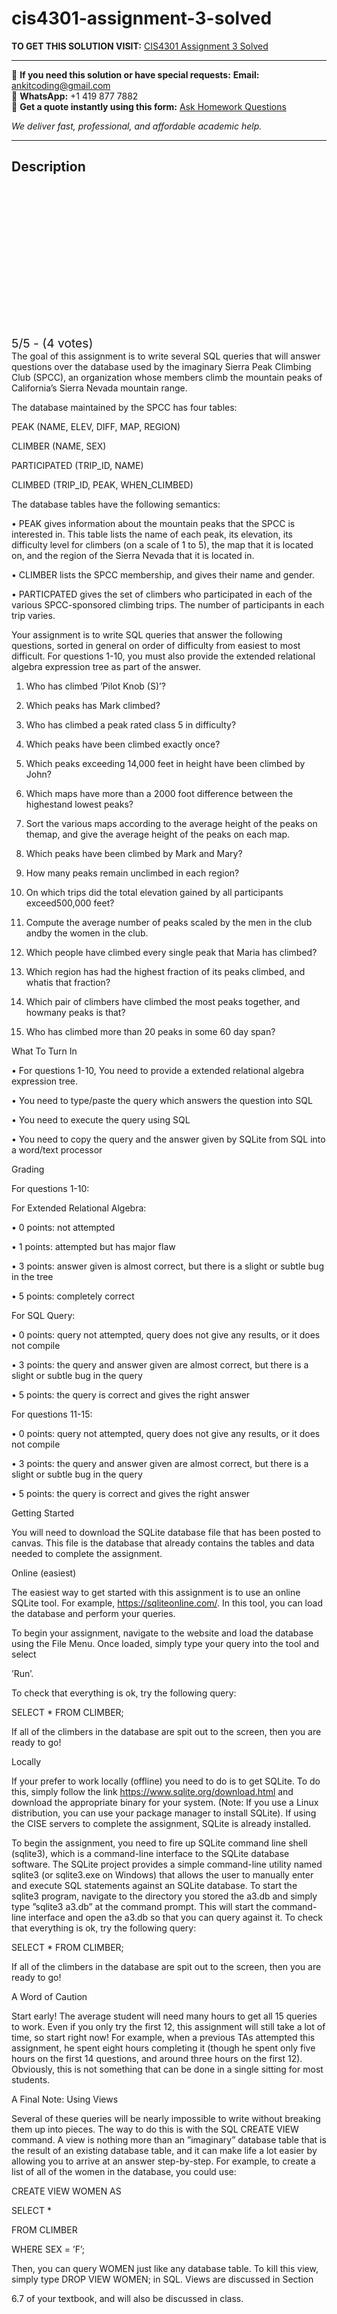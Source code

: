 # cis4301-assignment-3-solved
**TO GET THIS SOLUTION VISIT:** [CIS4301 Assignment 3 Solved](https://www.ankitcodinghub.com/product/cis4301-alin-dobra-solved/)


---

📩 **If you need this solution or have special requests:** **Email:** ankitcoding@gmail.com  
📱 **WhatsApp:** +1 419 877 7882  
📄 **Get a quote instantly using this form:** [Ask Homework Questions](https://www.ankitcodinghub.com/services/ask-homework-questions/)

*We deliver fast, professional, and affordable academic help.*

---

<h2>Description</h2>



<div class="kk-star-ratings kksr-auto kksr-align-center kksr-valign-top" data-payload="{&quot;align&quot;:&quot;center&quot;,&quot;id&quot;:&quot;110090&quot;,&quot;slug&quot;:&quot;default&quot;,&quot;valign&quot;:&quot;top&quot;,&quot;ignore&quot;:&quot;&quot;,&quot;reference&quot;:&quot;auto&quot;,&quot;class&quot;:&quot;&quot;,&quot;count&quot;:&quot;4&quot;,&quot;legendonly&quot;:&quot;&quot;,&quot;readonly&quot;:&quot;&quot;,&quot;score&quot;:&quot;5&quot;,&quot;starsonly&quot;:&quot;&quot;,&quot;best&quot;:&quot;5&quot;,&quot;gap&quot;:&quot;4&quot;,&quot;greet&quot;:&quot;Rate this product&quot;,&quot;legend&quot;:&quot;5\/5 - (4 votes)&quot;,&quot;size&quot;:&quot;24&quot;,&quot;title&quot;:&quot;CIS4301 Assignment 3 Solved&quot;,&quot;width&quot;:&quot;138&quot;,&quot;_legend&quot;:&quot;{score}\/{best} - ({count} {votes})&quot;,&quot;font_factor&quot;:&quot;1.25&quot;}">

<div class="kksr-stars">

<div class="kksr-stars-inactive">
            <div class="kksr-star" data-star="1" style="padding-right: 4px">


<div class="kksr-icon" style="width: 24px; height: 24px;"></div>
        </div>
            <div class="kksr-star" data-star="2" style="padding-right: 4px">


<div class="kksr-icon" style="width: 24px; height: 24px;"></div>
        </div>
            <div class="kksr-star" data-star="3" style="padding-right: 4px">


<div class="kksr-icon" style="width: 24px; height: 24px;"></div>
        </div>
            <div class="kksr-star" data-star="4" style="padding-right: 4px">


<div class="kksr-icon" style="width: 24px; height: 24px;"></div>
        </div>
            <div class="kksr-star" data-star="5" style="padding-right: 4px">


<div class="kksr-icon" style="width: 24px; height: 24px;"></div>
        </div>
    </div>

<div class="kksr-stars-active" style="width: 138px;">
            <div class="kksr-star" style="padding-right: 4px">


<div class="kksr-icon" style="width: 24px; height: 24px;"></div>
        </div>
            <div class="kksr-star" style="padding-right: 4px">


<div class="kksr-icon" style="width: 24px; height: 24px;"></div>
        </div>
            <div class="kksr-star" style="padding-right: 4px">


<div class="kksr-icon" style="width: 24px; height: 24px;"></div>
        </div>
            <div class="kksr-star" style="padding-right: 4px">


<div class="kksr-icon" style="width: 24px; height: 24px;"></div>
        </div>
            <div class="kksr-star" style="padding-right: 4px">


<div class="kksr-icon" style="width: 24px; height: 24px;"></div>
        </div>
    </div>
</div>


<div class="kksr-legend" style="font-size: 19.2px;">
            5/5 - (4 votes)    </div>
    </div>
The goal of this assignment is to write several SQL queries that will answer questions over the database used by the imaginary Sierra Peak Climbing Club (SPCC), an organization whose members climb the mountain peaks of California’s Sierra Nevada mountain range.

The database maintained by the SPCC has four tables:

PEAK (NAME, ELEV, DIFF, MAP, REGION)

CLIMBER (NAME, SEX)

PARTICIPATED (TRIP_ID, NAME)

CLIMBED (TRIP_ID, PEAK, WHEN_CLIMBED)

The database tables have the following semantics:

• PEAK gives information about the mountain peaks that the SPCC is interested in. This table lists the name of each peak, its elevation, its difficulty level for climbers (on a scale of 1 to 5), the map that it is located on, and the region of the Sierra Nevada that it is located in.

• CLIMBER lists the SPCC membership, and gives their name and gender.

• PARTICPATED gives the set of climbers who participated in each of the various SPCC-sponsored climbing trips. The number of participants in each trip varies.

Your assignment is to write SQL queries that answer the following questions, sorted in general on order of difficulty from easiest to most difficult. For questions 1-10, you must also provide the extended relational algebra expression tree as part of the answer.

1. Who has climbed ’Pilot Knob (S)’?

2. Which peaks has Mark climbed?

3. Who has climbed a peak rated class 5 in difficulty?

4. Which peaks have been climbed exactly once?

5. Which peaks exceeding 14,000 feet in height have been climbed by John?

6. Which maps have more than a 2000 foot difference between the highestand lowest peaks?

7. Sort the various maps according to the average height of the peaks on themap, and give the average height of the peaks on each map.

8. Which peaks have been climbed by Mark and Mary?

9. How many peaks remain unclimbed in each region?

10. On which trips did the total elevation gained by all participants exceed500,000 feet?

11. Compute the average number of peaks scaled by the men in the club andby the women in the club.

12. Which people have climbed every single peak that Maria has climbed?

13. Which region has had the highest fraction of its peaks climbed, and whatis that fraction?

14. Which pair of climbers have climbed the most peaks together, and howmany peaks is that?

15. Who has climbed more than 20 peaks in some 60 day span?

What To Turn In

• For questions 1-10, You need to provide a extended relational algebra expression tree.

• You need to type/paste the query which answers the question into SQL

• You need to execute the query using SQL

• You need to copy the query and the answer given by SQLite from SQL into a word/text processor

Grading

For questions 1-10:

For Extended Relational Algebra:

• 0 points: not attempted

• 1 points: attempted but has major flaw

• 3 points: answer given is almost correct, but there is a slight or subtle bug in the tree

• 5 points: completely correct

For SQL Query:

• 0 points: query not attempted, query does not give any results, or it does not compile

• 3 points: the query and answer given are almost correct, but there is a slight or subtle bug in the query

• 5 points: the query is correct and gives the right answer

For questions 11-15:

• 0 points: query not attempted, query does not give any results, or it does not compile

• 3 points: the query and answer given are almost correct, but there is a slight or subtle bug in the query

• 5 points: the query is correct and gives the right answer

Getting Started

You will need to download the SQLite database file that has been posted to canvas. This file is the database that already contains the tables and data needed to complete the assignment.

Online (easiest)

The easiest way to get started with this assignment is to use an online SQLite tool. For example, https://sqliteonline.com/. In this tool, you can load the database and perform your queries.

To begin your assignment, navigate to the website and load the database using the File Menu. Once loaded, simply type your query into the tool and select

’Run’.

To check that everything is ok, try the following query:

SELECT * FROM CLIMBER;

If all of the climbers in the database are spit out to the screen, then you are ready to go!

Locally

If your prefer to work locally (offline) you need to do is to get SQLite. To do this, simply follow the link https://www.sqlite.org/download.html and download the appropriate binary for your system. (Note: If you use a Linux distribution, you can use your package manager to install SQLite). If using the CISE servers to complete the assignment, SQLite is already installed.

To begin the assignment, you need to fire up SQLite command line shell (sqlite3), which is a command-line interface to the SQLite database software. The SQLite project provides a simple command-line utility named sqlite3 (or sqlite3.exe on Windows) that allows the user to manually enter and execute SQL statements against an SQLite database. To start the sqlite3 program, navigate to the directory you stored the a3.db and simply type ”sqlite3 a3.db” at the command prompt. This will start the command-line interface and open the a3.db so that you can query against it. To check that everything is ok, try the following query:

SELECT * FROM CLIMBER;

If all of the climbers in the database are spit out to the screen, then you are ready to go!

A Word of Caution

Start early! The average student will need many hours to get all 15 queries to work. Even if you only try the first 12, this assignment will still take a lot of time, so start right now! For example, when a previous TAs attempted this assignment, he spent eight hours completing it (though he spent only five hours on the first 14 questions, and around three hours on the first 12). Obviously, this is not something that can be done in a single sitting for most students.

A Final Note: Using Views

Several of these queries will be nearly impossible to write without breaking them up into pieces. The way to do this is with the SQL CREATE VIEW command. A view is nothing more than an ”imaginary” database table that is the result of an existing database table, and it can make life a lot easier by allowing you to arrive at an answer step-by-step. For example, to create a list of all of the women in the database, you could use:

CREATE VIEW WOMEN AS

SELECT *

FROM CLIMBER

WHERE SEX = ’F’;

Then, you can query WOMEN just like any database table. To kill this view, simply type DROP VIEW WOMEN; in SQL. Views are discussed in Section

6.7 of your textbook, and will also be discussed in class.
